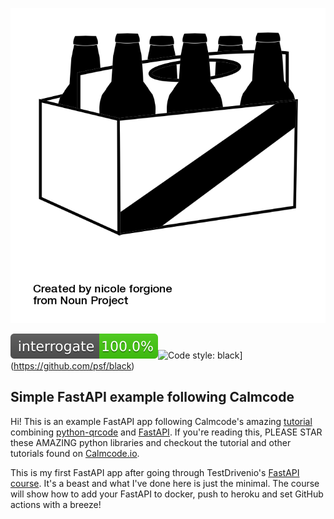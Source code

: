 ![Beer](img/noun_Beer_23573.png)

![interrogate](img/interrogate_badge.svg)![Code style: black](https://img.shields.io/badge/code%20style-black-000000.svg)](https://github.com/psf/black)

Simple FastAPI example following Calmcode
----------

Hi! This is an example FastAPI app following Calmcode's amazing [tutorial](https://calmcode.io/qr-code/generate.html) combining [python-qrcode](https://github.com/lincolnloop/python-qrcode) and [FastAPI](https://fastapi.tiangolo.com/). If you're reading this, PLEASE STAR these AMAZING python libraries and checkout the tutorial and other tutorials found on [Calmcode.io](https://calmcode.io/).


This is my first FastAPI app after going through TestDrivenio's [FastAPI course](https://testdriven.io/courses/tdd-fastapi/?utm_source=mrcartoonster). It's a beast and what I've done here is just the minimal. The course will show how to add your FastAPI to docker, push to heroku and set GitHub actions with a breeze!
